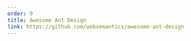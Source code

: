 ```yaml
---
order: 9
title: Awesome Ant Design
link: https://github.com/websemantics/awesome-ant-design
---
```

